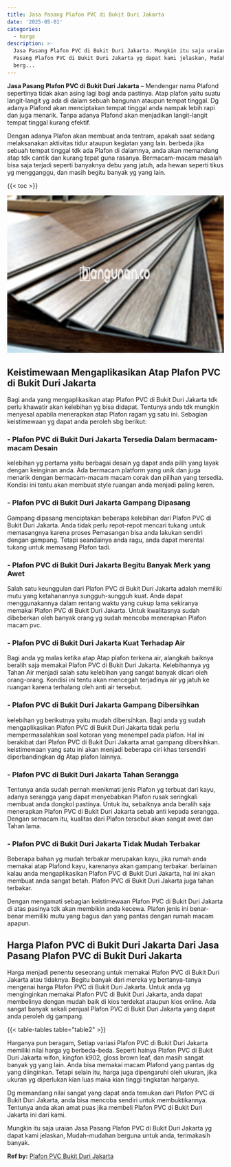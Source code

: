 ```yaml
---
title: Jasa Pasang Plafon PVC di Bukit Duri Jakarta
date: '2025-05-01'
categories:
  - harga
description: >-
  Jasa Pasang Plafon PVC di Bukit Duri Jakarta. Mungkin itu saja uraian Jasa
  Pasang Plafon PVC di Bukit Duri Jakarta yg dapat kami jelaskan, Mudah-mudahan
  berg...
---
```


**Jasa Pasang Plafon PVC di Bukit Duri Jakarta** – Mendengar nama Plafond sepertinya tidak akan asing lagi bagi anda pastinya. Atap plafon yaitu suatu langit-langit yg ada di dalam sebuah bangunan ataupun tempat tinggal. Dg adanya Plafond akan menciptakan tempat tinggal anda nampak lebih rapi dan juga menarik. Tanpa adanya Plafond akan menjadikan langit-langit tempat tinggal kurang efektif.

Dengan adanya Plafon akan membuat anda tentram, apakah saat sedang melaksanakan aktivitas tidur ataupun kegiatan yang lain. berbeda jika sebuah tempat tinggal tdk ada Plafon di dalamnya, anda akan memandang atap tdk cantik dan kurang tepat guna rasanya. Bermacam-macam masalah bisa saja terjadi seperti banyaknya debu yang jatuh, ada hewan seperti tikus yg mengganggu, dan masih begitu banyak yg yang lain.

{{< toc >}}

![Jasa Pasang Plafon PVC di Bukit Duri Jakarta](/images/flafond-pvc-murah29.png)

## Keistimewaan Mengaplikasikan Atap Plafon PVC di Bukit Duri Jakarta

Bagi anda yang mengaplikasikan atap Plafon PVC di Bukit Duri Jakarta tdk perlu khawatir akan kelebihan yg bisa didapat. Tentunya anda tdk mungkin menyesal apabila menerapkan atap Plafon ragam yg satu ini. Sebagian keistimewaan yg dapat anda peroleh sbg berikut:

### \- Plafon PVC di Bukit Duri Jakarta Tersedia Dalam bermacam-macam Desain

kelebihan yg pertama yaitu berbagai desain yg dapat anda pilih yang layak dengan keinginan anda. Ada bermacam platform yang unik dan juga menarik dengan bermacam-macam macam corak dan pilihan yang tersedia. Kondisi ini tentu akan membuat style ruangan anda menjadi paling keren.

### \- Plafon PVC di Bukit Duri Jakarta Gampang Dipasang

Gampang dipasang menciptakan beberapa kelebihan dari Plafon PVC di Bukit Duri Jakarta. Anda tidak perlu repot-repot mencari tukang untuk memasangnya karena proses Pemasangan bisa anda lakukan sendiri dengan gampang. Tetapi seandainya anda ragu, anda dapat merental tukang untuk memasang Plafon tadi.

### \- Plafon PVC di Bukit Duri Jakarta Begitu Banyak Merk yang Awet

Salah satu keunggulan dari Plafon PVC di Bukit Duri Jakarta adalah memiliki mutu yang ketahanannya sungguh-sungguh kuat. Anda dapat menggunakannya dalam rentang waktu yang cukup lama sekiranya memakai Plafon PVC di Bukit Duri Jakarta. Untuk kwalitasnya sudah dibeberkan oleh banyak orang yg sudah mencoba menerapkan Plafon macam pvc.

### \- Plafon PVC di Bukit Duri Jakarta Kuat Terhadap Air

Bagi anda yg malas ketika atap Atap plafon terkena air, alangkah baiknya beralih saja memakai Plafon PVC di Bukit Duri Jakarta. Kelebihannya yg Tahan Air menjadi salah satu kelebihan yang sangat banyak dicari oleh orang-orang. Kondisi ini tentu akan mencegah terjadinya air yg jatuh ke ruangan karena terhalang oleh anti air tersebut.

### \- Plafon PVC di Bukit Duri Jakarta Gampang Dibersihkan

kelebihan yg berikutnya yaitu mudah dibersihkan. Bagi anda yg sudah mengaplikasikan Plafon PVC di Bukit Duri Jakarta tidak perlu mempermasalahkan soal kotoran yang menempel pada plafon. Hal ini berakibat dari Plafon PVC di Bukit Duri Jakarta amat gampang dibersihkan. keistimewaan yang satu ini akan menjadi beberapa ciri khas tersendiri diperbandingkan dg Atap plafon lainnya.

### \- Plafon PVC di Bukit Duri Jakarta Tahan Serangga

Tentunya anda sudah pernah menikmati jenis Plafon yg terbuat dari kayu, adanya serangga yang dapat menyebabkan Plafon rusak seringkali membuat anda dongkol pastinya. Untuk itu, sebaiknya anda beralih saja menerapkan Plafon PVC di Bukit Duri Jakarta sebab anti kepada serangga. Dengan semacam itu, kualitas dari Plafon tersebut akan sangat awet dan Tahan lama.

### \- Plafon PVC di Bukit Duri Jakarta Tidak Mudah Terbakar

Beberapa bahan yg mudah terbakar merupakan kayu, jika rumah anda memakai atap Plafond kayu, karenanya akan gampang terbakar. berlainan kalau anda mengaplikasikan Plafon PVC di Bukit Duri Jakarta, hal ini akan membuat anda sangat betah. Plafon PVC di Bukit Duri Jakarta juga tahan terbakar.

Dengan mengamati sebagian keistimewaan Plafon PVC di Bukit Duri Jakarta di atas pasinya tdk akan membikin anda kecewa. Plafon jenis ini benar-benar memiliki mutu yang bagus dan yang pantas dengan rumah macam apapun.

## Harga Plafon PVC di Bukit Duri Jakarta Dari Jasa Pasang Plafon PVC di Bukit Duri Jakarta

Harga menjadi penentu seseorang untuk memakai Plafon PVC di Bukit Duri Jakarta atau tidaknya. Begitu banyak dari mereka yg bertanya-tanya mengenai harga Plafon PVC di Bukit Duri Jakarta. Untuk anda yg menginginkan memakai Plafon PVC di Bukit Duri Jakarta, anda dapat membelinya dengan mudah baik di kios terdekat ataupun kios online. Ada sangat banyak sekali penjual Plafon PVC di Bukit Duri Jakarta yang dapat anda peroleh dg gampang.

{{< table-tables table="table2" >}}

Harganya pun beragam, Setiap variasi Plafon PVC di Bukit Duri Jakarta memiliki nilai harga yg berbeda-beda. Seperti halnya Plafon PVC di Bukit Duri Jakarta wifon, kingfon k902, gloss brown leaf, dan masih sangat banyak yg yang lain. Anda bisa memakai macam Plafond yang pantas dg yang diinginkan. Tetapi selain itu, harga juga dipengaruhi oleh ukuran, jika ukuran yg diperlukan kian luas maka kian tinggi tingkatan harganya.

Dg memandang nilai sangat yang dapat anda temukan dari Plafon PVC di Bukit Duri Jakarta, anda bisa mencoba sendiri untuk membuktikannya. Tentunya anda akan amat puas jika membeli Plafon PVC di Bukit Duri Jakarta ini dari kami.

Mungkin itu saja uraian Jasa Pasang Plafon PVC di Bukit Duri Jakarta yg dapat kami jelaskan, Mudah-mudahan berguna untuk anda, terimakasih banyak.

**Ref by:** [Plafon PVC Bukit Duri Jakarta](https://id.wikipedia.org/wiki/Plafon)
